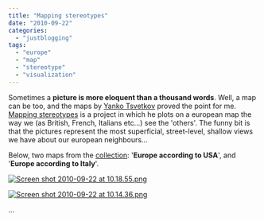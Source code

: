```yaml
---
title: "Mapping stereotypes"
date: "2010-09-22"
categories: 
  - "justblogging"
tags: 
  - "europe"
  - "map"
  - "stereotype"
  - "visualization"
---
```


Sometimes a **picture is more eloquent than a thousand words**. Well, a map can be too, and the maps by [Yanko Tsvetkov](http://alphadesigner.com/) proved the point for me. [Mapping stereotypes](http://alphadesigner.com/project-mapping-stereotypes.html) is a project in which he plots on a european map the way we (as British, French, Italians etc...) see the 'others'. The funny bit is that the pictures represent the most superficial, street-level, shallow views we have about our european neighbours...

Below, two maps from the [collection](http://alphadesigner.com/project-mapping-stereotypes.html): '**Europe according to USA**', and '**Europe according to Italy**'.

[![Screen shot 2010-09-22 at 10.18.55.png](/media/static/blog_img/Screen-shot-2010-09-22-at-10.18.55.png)](http://www.michelepasin.org/blog/wp-content/uploads/2010/09/Screen-shot-2010-09-22-at-10.18.55.png)

[![Screen shot 2010-09-22 at 10.14.36.png](/media/static/blog_img/Screen-shot-2010-09-22-at-10.14.36.png)](http://www.michelepasin.org/blog/wp-content/uploads/2010/09/Screen-shot-2010-09-22-at-10.14.36.png)

...
